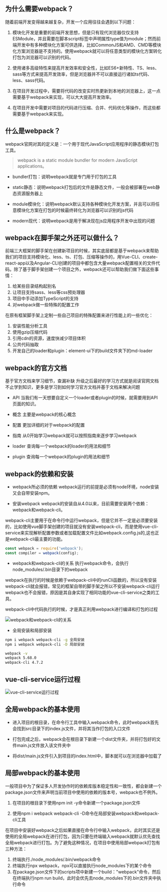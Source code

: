 ## 为什么需要webpack？
随着前端开发变得越来越复杂，开发一个应用往往会遇到以下问题：

1. 模块化开发是重要的前端开发思想，但是只有现代浏览器仅仅支持ESModule，并且需要在脚本script标签中声明属性type值为module；然而前端开发中有多种模块化方案可供选择，比如CommonJS和AMD、CMD等模块化方案浏览器是不支持的。使用webpack就可以将任意类型的模块化方案转化打包为浏览器可以识别的代码。

2. 使用诸多高级特性来提高开发效率和安全性，比如ES6+新特性、TS、less、sass等方式来提高开发效率，但是浏览器并不可以直接运行诸如ts代码、less、sass代码。

3. 在项目开发过程中，需要将代码的改变实时热更新到本地的浏览器上，这一点需要基于webpack来实现，可以大大提高开发效率。

4. 在项目开发中需要对项目的代码进行压缩、合并、代码优化等操作，而这些都需要基于webpack来实现。

## 什么是webpack？
webpack官网对其的定义是：一个用于现代JavaScript应用程序的静态模块打包工具。
> webpack is a static module bundler for modern JavaScript applications。

+ bundler打包：说明webpack就是专门用于打包的工具

+ static静态：说明webpack打包后的文件是静态文件，一般会被部署在web静态资源服务器上

+ module模块化：说明webpack默认支持各种模块化开发方案，并且可以将任意模块化方案在打包的时候最终转化为浏览器可以识别的js代码

+ modern现代：说明webpack是用于解决现在js应用程序开发中出现的问题


## webpack在脚手架之外还可以做什么？
前端三大框架的脚手架在创建新项目的时候，其实底层都是基于webpack来帮助我们的项目支持模块化、less、ts、打包、压缩等操作的，用Vue-CLI、create-react-app以及Angular-CLI创建的项目中都包含大量webpack配置相关的文件代码。除了基于脚手架创建一个项目之外，webpack还可以帮助我们做下面这些事情：

1. 给某些目录结构起别名
2. 让项目支持sass、less等css预处理器
3. 项目中手动添加TypeScript的支持
4. 对webpack做一些特殊的配置工作

在原有框架脚手架上定制一些自己项目的特殊配置来进行性能上的一些优化：
1. 安装性能分析工具
2. 使用gzip压缩代码
3. 引用cdn的资源，速度快减少项目体积
4. 公共代码抽取
5. 开发自己的loader和plugin：element-ui下的build文件夹下的md-loader

## webpack的官方文档
基于官方文档来学习细节，查漏补缺
升级之后最好的学习方式就是阅读官网文档
不止学到知识，更多是学习到如何学习官方文档并基于文档来解决问题

+ API 
当我们有一天想要自定义一个loader或者plugin的时候，就需要用到API页面的知识。

+ 概念
主要是webpack的核心概念

+ 配置
更加详细的对于webpack的配置

+ 指南
从0开始学习webpack就可以按照指南来逐步学习webpack

+ loader
查询每一个webpack的loader的用法和细节

+ plugin
查询每一个webpack的plugin的用法和细节

## webpack的依赖和安装
+ webpack所必须的依赖
webpack运行的前提是必须有node环境，node安装又会自带安装npm。

+ 安装webpack
webpack的安装自从4.0以来，目前需要安装两个依赖：webpack和webpack-cli。

webpack-cli主要用于在命令行中运行webpack，但是它并不一定是必须要安装的，比如使用vue脚手架创建的项目就没有安装webpack-cli，而是使用vue-cli-service来实现解析配置参数或者加载配置文件比如webpack.config.js的,这也正是webpack-cli最主要的功能。

```js
const webpack = require('webpack');
const compiler = webpack(config);
```

+ webpack和webpack-cli的关系
执行webpack命令，会执行node_modules/.bin目录下的webpack

webpack在执行的时候是依赖于webpack-cli中的runCli函数的，所以没有安装webpack-cli就会报错，常见的框架自带的脚手架之所以不安装webpack-cli运行webpack也不会报错，原因是其自身实现了相同功能的vue-cli-service之类的工具。

webpack-cli中代码执行的时候，才是真正利用webpack进行编译和打包的过程

![webpack和webpack-cli的关系](images/1.jpg)

+ 全局安装和局部安装
```bash
npm i webpack webpack-cli -g 全局安装
npm i webpack webpack-cli -D 局部安装

webpack -v
webpack 5.68.0
webpack-cli 4.7.2
```

## vue-cli-service运行过程
![vue-cli-service运行过程](images/2.jpg)

## 全局webpack的基本使用
- 进入项目的根目录，在命令行工具中输入webpack命令，此时webpack首先会找到src目录下的index.js文件，并将其当作打包的入口文件

- 打包完成之后，webpack会在根目录下新建一个dist文件夹，并将打包好的文件main.js文件放入该文件夹中

- 将dist/main.js文件引入到项目的index.html中，脚本就可以在浏览器中加载了

## 局部webpack的基本使用
一般项目中为了保证多人开发协作时的依赖库版本稳定性和一致性，都会新建一个package.json文件来声明当前项目中使用的依赖的版本号，webpack也不例外。

1. 在项目的根目录下使用npm init -y命令新建一个package.json文件

2. 使用npm i webpack webpack-cli -D命令在局部安装webpack和webpack-cli工具

在项目中安装好webpack之后如果直接在命令行中输入webpack，此时其实还是使用的全局webpack在进行打包，因为只要在终端输入webpack就默认优先查找全局webpack进行打包。为了避免这种情况，在项目中使用局部webpack打包有三种方法：

1. 终端执行./node_modules/.bin/webpack命令
2. 终端执行npx webpack，npx可以直接执行node_modules下的某个命令
3. 在package.json文件下的scripts项中新建一个build："webpack"命令，然后在终端执行npm run build，此时会优先去node_modules下的.bin文件夹中执行命令

